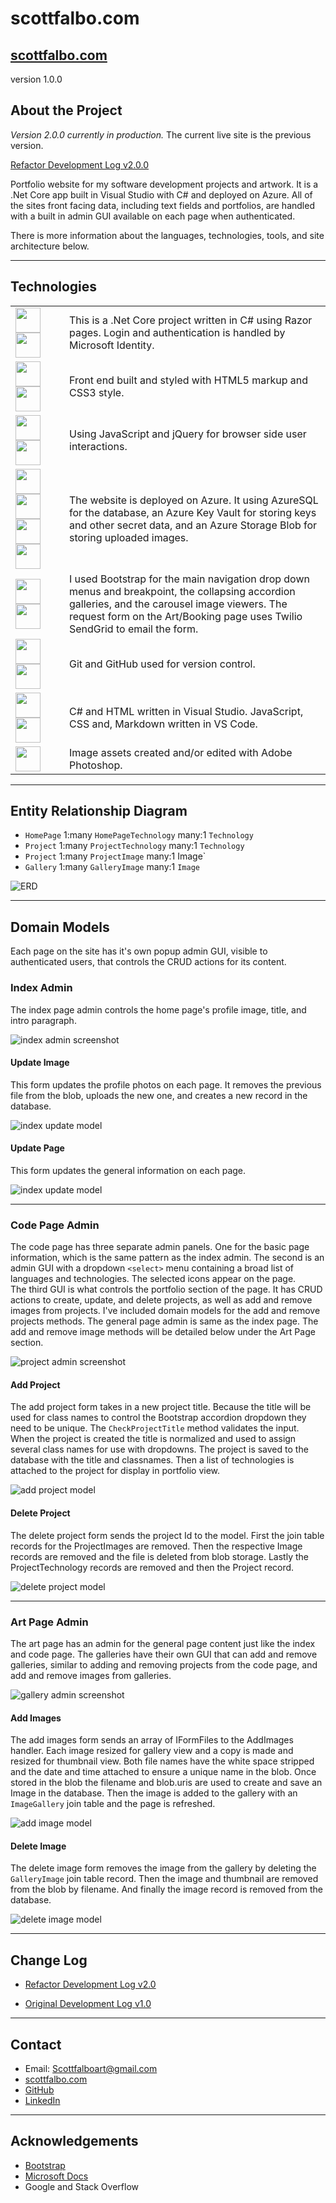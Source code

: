 # scottfalbo.com

## [scottfalbo.com](https://scottfalbo.com)

version 1.0.0

## About the Project

*Version 2.0.0 currently in production.*
The current live site is the previous version.

[Refactor Development Log v2.0.0](refactor-dev.md)

Portfolio website for my software development projects and artwork.  It is a .Net Core app built in Visual Studio with C# and deployed on Azure.  All of the sites front facing data, including text fields and portfolios, are handled with a built in admin GUI available on each page when authenticated.

There is more information about the languages, technologies, tools, and site architecture below.

<!-- add site photo here -->

---

## Technologies

<table>
    <tr>
        <td width=50>
            <img src="https://github.com/scottfalbo/shared-readme-assets/blob/main/assets/dotnetcore.png?raw=true" height=40>
            <img src="https://github.com/scottfalbo/shared-readme-assets/blob/main/assets/cSharp.png?raw=true" height=40>
        </td>
        <td>
            This is a .Net Core project written in C# using Razor pages.  Login and authentication is handled by Microsoft Identity.
        </td>
    </tr>
    <tr>
        <td width=70>
            <img src="https://github.com/scottfalbo/shared-readme-assets/blob/main/assets/html.png?raw=true" height=40>
            <img src="https://github.com/scottfalbo/shared-readme-assets/blob/main/assets/css.png?raw=true" height=40>
        </td>
        <td>
            Front end built and styled with HTML5 markup and CSS3 style.
        </td>
    </tr>
    <tr>
        <td width=70>
            <img src="https://github.com/scottfalbo/shared-readme-assets/blob/main/assets/javascript.png?raw=true" height=40>
            <img src="https://github.com/scottfalbo/shared-readme-assets/blob/main/assets/jQuery.png?raw=true" height=40>
        </td>
        <td>
            Using JavaScript and jQuery for browser side user interactions.
        </td>
    </tr>
    <tr>
        <td width=70>
            <img src="https://github.com/scottfalbo/shared-readme-assets/blob/main/assets/azure.png?raw=true" height=40>
            <img src="https://github.com/scottfalbo/shared-readme-assets/blob/main/assets/azure_sql.png?raw=true" height=40>
            <img src="https://github.com/scottfalbo/shared-readme-assets/blob/main/assets/key_vault.png?raw=true" height=40>
            <img src="https://github.com/scottfalbo/shared-readme-assets/blob/main/assets/azureBlob.png?raw=true" height=40>
        </td>
        <td>
            The website is deployed on Azure.  It using AzureSQL for the database, an Azure Key Vault for storing keys and other secret data, and an Azure Storage Blob for storing uploaded images.
        </td>
    </tr>
    <tr>
        <td width=70>
            <img src="https://github.com/scottfalbo/shared-readme-assets/blob/main/assets/bootstrap.png?raw=true" height=40>
            <img src="https://github.com/scottfalbo/shared-readme-assets/blob/main/assets/sendgrid.png?raw=true" height=40>
        </td>
        <td>
            I used Bootstrap for the main navigation drop down menus and breakpoint, the collapsing accordion galleries, and the carousel image viewers. The request form on the Art/Booking page uses Twilio SendGrid to email the form.
        </td>
    </tr>
    <tr>
        <td width=70>
            <img src="https://github.com/scottfalbo/shared-readme-assets/blob/main/assets/git.png?raw=true" height=40>
            <img src="https://github.com/scottfalbo/shared-readme-assets/blob/main/assets/github-light.png?raw=true" height=40>
        </td>
        <td>
            Git and GitHub used for version control.
        </td>
    </tr>
    <tr>
        <td width=70>
            <img src="https://github.com/scottfalbo/shared-readme-assets/blob/main/assets/visual_studio.png?raw=true" height=40>
            <img src="https://github.com/scottfalbo/shared-readme-assets/blob/main/assets/vscode.png?raw=true" height=40>
        </td>
        <td>
            C# and HTML written in Visual Studio.  JavaScript, CSS and, Markdown written in VS Code.
        </td>
    </tr>
    <tr>
        <td width=70>
            <img src="https://github.com/scottfalbo/shared-readme-assets/blob/main/assets/photoshop.png?raw=true" height=40>
        </td>
        <td>
            Image assets created and/or edited with Adobe Photoshop.
        </td>
    </tr>
</table>

---

## Entity Relationship Diagram

+ `HomePage` 1:many `HomePageTechnology` many:1 `Technology`
+ `Project` 1:many `ProjectTechnology` many:1 `Technology`
+ `Project` 1:many `ProjectImage` many:1 Image`
+ `Gallery` 1:many `GalleryImage` many:1 `Image`

![ERD](/assets/erd.png)

---

## Domain Models

Each page on the site has it's own popup admin GUI, visible to authenticated users, that controls the CRUD actions for its content.

### Index Admin

The index page admin controls the home page's profile image, title, and intro paragraph.  

![index admin screenshot](/assets/screenshots/index_admin.jpg)

#### Update Image

This form updates the profile photos on each page. It removes the previous file from the blob, uploads the new one, and creates a new record in the database.

![index update model](/assets/index_photo_update_model.jpg)

#### Update Page

This form updates the general information on each page.

![index update model](/assets/index_update_model.jpg)

---

### Code Page Admin

The code page has three separate admin panels.  One for the basic page information, which is the same pattern as the index admin.  The second is an admin GUI with a dropdown `<select>` menu containing a broad list of languages and technologies.  The selected icons appear on the page.  
The third GUI is what controls the portfolio section of the page.  It has CRUD actions to create, update, and delete projects, as well as add and remove images from projects.
I've included domain models for the add and remove projects methods. The general page admin is same as the index page. The add and remove image methods will be detailed below under the Art Page section.

![project admin screenshot](/assets/screenshots/project_admin.jpg)

#### Add Project

The add project form takes in a new project title.  Because the title will be used for class names to control the Bootstrap accordion dropdown they need to be unique.  The `CheckProjectTitle` method validates the input.  When the project is created the title is normalized and used to assign several class names for use with dropdowns.  The project is saved to the database with the title and classnames.  Then a list of technologies is attached to the project for display in portfolio view.

![add project model](/assets/code_project_add.jpg)

#### Delete Project

The delete project form sends the project Id to the model. First the join table records for the ProjectImages are removed. Then the respective Image records are removed and the file is deleted from blob storage. Lastly the ProjectTechnology records are removed and then the Project record.

![delete project model](/assets/code_project_delete.jpg)

---

### Art Page Admin

The art page has an admin for the general page content just like the index and code page. The galleries have their own GUI that can add and remove galleries, similar to adding and removing projects from the code page, and add and remove images from galleries.  

![gallery admin screenshot](/assets/screenshots/gallery_admin.jpg)

#### Add Images

The add images form sends an array of IFormFiles to the AddImages handler. Each image resized for gallery view and a copy is made and resized for thumbnail view.  Both file names have the white space stripped and the date and time attached to ensure a unique name in the blob.  Once stored in the blob the filename and blob.uris are used to create and save an Image in the database. Then the image is added to the gallery with an `ImageGallery` join table and the page is refreshed.

![add image model](/assets/gallery_add_image.jpg)

#### Delete Image

The delete image form removes the image from the gallery by deleting the `GalleryImage` join table record.  Then the image and thumbnail are removed from the blob by filename.  And finally the image record is removed from the database.

![delete image model](/assets/gallery_delete_image.jpg)

---

## Change Log

+ [Refactor Development Log v2.0](refactor-dev.md)

+ [Original Development Log v1.0](development.md#development-log)

---

## Contact

+ Email: Scottfalboart@gmail.com
+ [scottfalbo.com](https://www.scottfalbo.com)
+ [GitHub](https://github.com/scottfalbo)
+ [LinkedIn](https://www.linkedin.com/in/scott-falbo/)

---

## Acknowledgements

+ [Bootstrap](https://getbootstrap.com/)
+ [Microsoft Docs](https://docs.microsoft.com/en-us/)
+ Google and Stack Overflow
